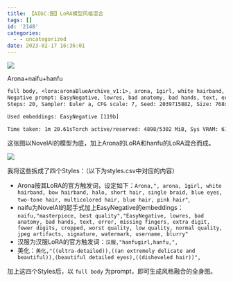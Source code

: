 ```yaml
---
title: 【AIGC:图】LoRA模型风格混合
tags: []
id: '2148'
categories:
  - - uncategorized
date: 2023-02-17 16:36:01
---
```


![](https://img-cdn.limour.top/i/2023/02/18/63efaab8c5d13.jpg)

Arona+naifu+hanfu

```txt
full body, <lora:aronaBlueArchive_v1:1>, arona, 1girl, white hairband, bow hairband, halo, short hair, single braid, blue eyes, two-tone hair, multicolored hair, blue hair, pink hair, masterpiece, best quality, hanfugirl,hanfu,<lora:lora-hanfugirl-v1-5:1>, ((ultra-detailed)),((an extremely delicate and beautiful)),(beautiful detailed eyes),((disheveled hair))
Negative prompt: EasyNegative, lowres, bad anatomy, bad hands, text, error, missing fingers, extra digit, fewer digits, cropped, worst quality, low quality, normal quality, jpeg artifacts, signature, watermark, username, blurry
Steps: 20, Sampler: Euler a, CFG scale: 7, Seed: 2039715882, Size: 768x1024, Model hash: 89d59c3dde, ENSD: 31337

Used embeddings: EasyNegative [119b]

Time taken: 1m 20.61sTorch active/reserved: 4898/5302 MiB, Sys VRAM: 6144/6144 MiB (100.0%)
```

这张图以NovelAI的模型为底，加上Arona的LoRA和hanfu的LoRA混合而成。

![](https://img-cdn.limour.top/i/2023/02/18/63efaba9118b2.png)

我将这些拆成了四个Styles：（以下为styles.csv中对应的内容）

*   Arona按其LoRA的官方触发词，设定如下：`Arona,", arona, 1girl, white hairband, bow hairband, halo, short hair, single braid, blue eyes, two-tone hair, multicolored hair, blue hair, pink hair"`,
*   naifu为NovelAI的起手式加上EasyNegative的embeddings：`naifu,"masterpiece, best quality","EasyNegative, lowres, bad anatomy, bad hands, text, error, missing fingers, extra digit, fewer digits, cropped, worst quality, low quality, normal quality, jpeg artifacts, signature, watermark, username, blurry"`
*   汉服为汉服LoRA的官方触发词：`汉服,"hanfugirl,hanfu,",`
*   美化：`美化,"((ultra-detailed)),((an extremely delicate and beautiful)),(beautiful detailed eyes),((disheveled hair))",`

加上这四个Styles后，以 `full body` 为prompt，即可生成风格融合的全身图。